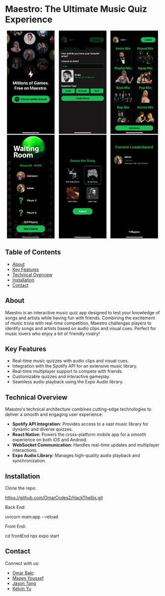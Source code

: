 # Maestro: The Ultimate Music Quiz Experience

<div style="text-align:center;">
  <img src="frontEnd/assets/6ix1.png" width="155" alt="Image 1" style="display:inline-block; margin-right:10px;">
  <img src="frontEnd/assets/6ix2.png" width="155" alt="Image 2" style="display:inline-block; margin-right:10px;">
  <img src="frontEnd/assets/6ix3.png" width="155" alt="Image 3" style="display:inline-block; m">
  <img src="frontEnd/assets/6ix5.jpg" width="155" alt="Image 4" style="display:inline-block; margin-right:10px;">
  <img src="frontEnd/assets/6ix4.png" width="155" alt="Image 4" style="display:inline-block; margin-right:10px;">
  <img src="frontEnd/assets/6ix6.png" width="155" alt="Image 5" style="display:inline-block;">
</div>

## Table of Contents

- [About](#about)
- [Key Features](#key-features)
- [Technical Overview](#technical-overview)
- [Installation](#installation)
- [Contact](#contact)

## About

Maestro is an interactive music quiz app designed to test your knowledge of songs and artists while having fun with friends. Combining the excitement of music trivia with real-time competition, Maestro challenges players to identify songs and artists based on audio clips and visual cues. Perfect for music lovers who enjoy a bit of friendly rivalry!

## Key Features

- Real-time music quizzes with audio clips and visual cues.
- Integration with the Spotify API for an extensive music library.
- Real-time multiplayer support to compete with friends.
- Customizable quizzes and interactive gameplay.
- Seamless audio playback using the Expo Audio library.

## Technical Overview

Maestro's technical architecture combines cutting-edge technologies to deliver a smooth and engaging user experience:

- **Spotify API Integration:** Provides access to a vast music library for dynamic and diverse quizzes.
- **React Native:** Powers the cross-platform mobile app for a smooth experience on both iOS and Android.
- **WebSocket Communication:** Handles real-time updates and multiplayer interactions.
- **Expo Audio Library:** Manages high-quality audio playback and synchronization.

## Installation

Clone the repo:

https://github.com/OmarCodes2/HackThe6ix.git

Back End:

uvicorn main:app --reload

Front End:

cd frontEnd
npx expo start

## Contact

Connect with us:

- [Omar Bakr](https://www.linkedin.com/in/omarbakr03/)
- [Mazen Youssef](https://www.linkedin.com/in/mazen-youssef1004/)
- [Jason Tang](https://www.linkedin.com/in/jasontang03/)
- [Kelvin Yu](https://www.linkedin.com/in/kelvin-u/)
